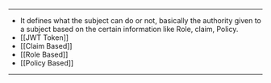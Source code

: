 
---
- It defines what the subject can do or  not, basically the authority given to a subject based on the certain information like Role, claim, Policy.
- [[JWT Token]]
- [[Claim Based]]
- [[Role Based]]
- [[Policy Based]]

---